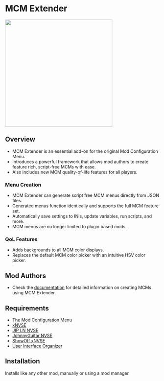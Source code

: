 # MCM Extender
<p align="left">
    <img height="350px" src="https://staticdelivery.nexusmods.com/mods/130/images/93642/93642-1756777267-1064381590.png">
</p>

## Overview
- MCM Extender is an essential add-on for the original Mod Configuration Menu.
- Introduces a powerful framework that allows mod authors to create feature rich, script-free MCMs with ease.
- Also includes new MCM quality-of-life features for all players.

### Menu Creation
- MCM Extender can generate script free MCM menus directly from JSON files.
- Generated menus function identically and supports the full MCM feature set.
- Automatically save settings to INIs, update variables, run scripts, and more.
- MCM menus are no longer limited to plugin based mods.

### QoL Features
- Adds backgrounds to all MCM color displays.
- Replaces the default MCM color picker with an intuitive HSV color picker.

## Mod Authors
- Check the [documentation](https://github.com/Stentorious/MCMExtender/wiki/JSON-Structure-Guide) for detailed information on creating MCMs using MCM Extender.

## Requirements
- [The Mod Configuration Menu](https://www.nexusmods.com/newvegas/mods/42507)
- [xNVSE](https://www.nexusmods.com/newvegas/mods/67883)
- [JIP LN NVSE](https://www.nexusmods.com/newvegas/mods/58277)
- [JohnnyGuitar NVSE](https://www.nexusmods.com/newvegas/mods/66927)
- [ShowOff xNVSE](https://www.nexusmods.com/newvegas/mods/72541)
- [User Interface Organizer](https://www.nexusmods.com/newvegas/mods/57174)

## Installation
Installs like any other mod, manually or using a mod manager.